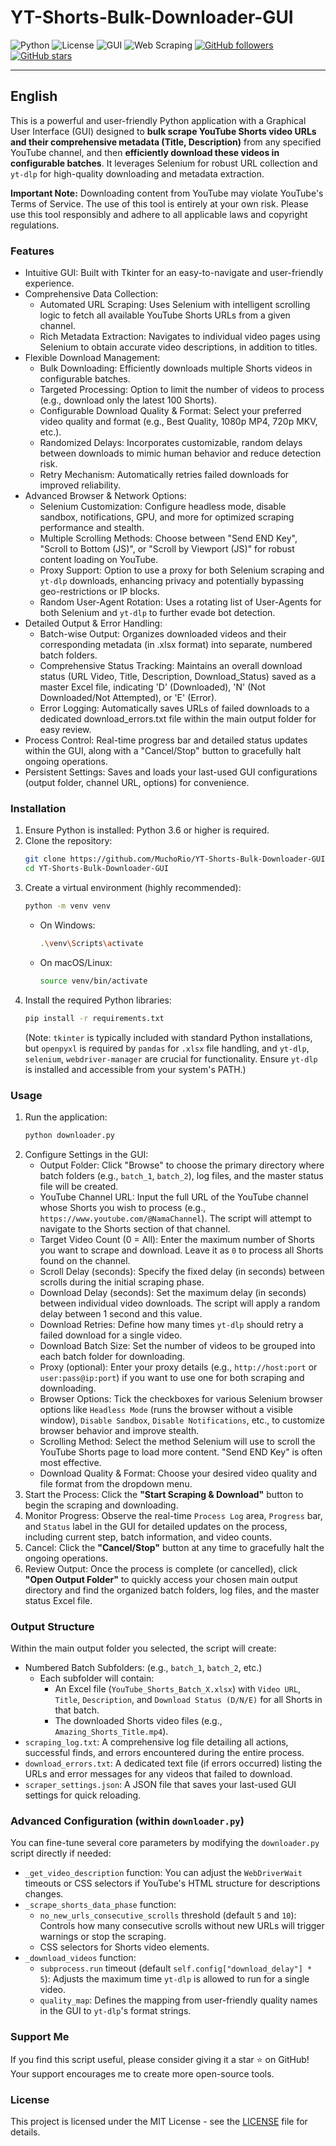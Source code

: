 # YT-Shorts-Bulk-Downloader-GUI

![Python](https://img.shields.io/badge/Python-3776AB?style=for-the-badge&logo=python&logoColor=white)
![License](https://img.shields.io/badge/License-MIT-yellow.svg)
![GUI](https://img.shields.io/badge/GUI-Tkinter-blue?style=for-the-badge)
![Web Scraping](https://img.shields.io/badge/Web%20Scraping-Selenium-green?style=for-the-badge&logo=selenium)
[![GitHub followers](https://img.shields.io/github/followers/MuchoRio?style=social)](https://github.com/MuchoRio)
[![GitHub stars](https://img.shields.io/github/stars/MuchoRio/YT-Shorts-Bulk-Downloader-GUI?style=social)](https://github.com/MuchoRio/YT-Shorts-Bulk-Downloader-GUI)

---

## English

This is a powerful and user-friendly Python application with a Graphical User Interface (GUI) designed to **bulk scrape YouTube Shorts video URLs and their comprehensive metadata (Title, Description)** from any specified YouTube channel, and then **efficiently download these videos in configurable batches**. It leverages Selenium for robust URL collection and `yt-dlp` for high-quality downloading and metadata extraction.

**Important Note:** Downloading content from YouTube may violate YouTube's Terms of Service. The use of this tool is entirely at your own risk. Please use this tool responsibly and adhere to all applicable laws and copyright regulations.

### Features

* Intuitive GUI: Built with Tkinter for an easy-to-navigate and user-friendly experience.
* Comprehensive Data Collection:
    * Automated URL Scraping: Uses Selenium with intelligent scrolling logic to fetch all available YouTube Shorts URLs from a given channel.
    * Rich Metadata Extraction: Navigates to individual video pages using Selenium to obtain accurate video descriptions, in addition to titles.
* Flexible Download Management:
    * Bulk Downloading: Efficiently downloads multiple Shorts videos in configurable batches.
    * Targeted Processing: Option to limit the number of videos to process (e.g., download only the latest 100 Shorts).
    * Configurable Download Quality & Format: Select your preferred video quality and format (e.g., Best Quality, 1080p MP4, 720p MKV, etc.).
    * Randomized Delays: Incorporates customizable, random delays between downloads to mimic human behavior and reduce detection risk.
    * Retry Mechanism: Automatically retries failed downloads for improved reliability.
* Advanced Browser & Network Options:
    * Selenium Customization: Configure headless mode, disable sandbox, notifications, GPU, and more for optimized scraping performance and stealth.
    * Multiple Scrolling Methods: Choose between "Send END Key", "Scroll to Bottom (JS)", or "Scroll by Viewport (JS)" for robust content loading on YouTube.
    * Proxy Support: Option to use a proxy for both Selenium scraping and `yt-dlp` downloads, enhancing privacy and potentially bypassing geo-restrictions or IP blocks.
    * Random User-Agent Rotation: Uses a rotating list of User-Agents for both Selenium and `yt-dlp` to further evade bot detection.
* Detailed Output & Error Handling:
    * Batch-wise Output: Organizes downloaded videos and their corresponding metadata (in .xlsx format) into separate, numbered batch folders.
    * Comprehensive Status Tracking: Maintains an overall download status (URL Video, Title, Description, Download_Status) saved as a master Excel file, indicating 'D' (Downloaded), 'N' (Not Downloaded/Not Attempted), or 'E' (Error).
    * Error Logging: Automatically saves URLs of failed downloads to a dedicated download_errors.txt file within the main output folder for easy review.
* Process Control: Real-time progress bar and detailed status updates within the GUI, along with a "Cancel/Stop" button to gracefully halt ongoing operations.
* Persistent Settings: Saves and loads your last-used GUI configurations (output folder, channel URL, options) for convenience.

### Installation

1.  Ensure Python is installed: Python 3.6 or higher is required.
2.  Clone the repository:
    ```bash
    git clone https://github.com/MuchoRio/YT-Shorts-Bulk-Downloader-GUI.git
    cd YT-Shorts-Bulk-Downloader-GUI
    ```
3.  Create a virtual environment (highly recommended):
    ```bash
    python -m venv venv
    ```
    * On Windows:
        ```bash
        .\venv\Scripts\activate
        ```
    * On macOS/Linux:
        ```bash
        source venv/bin/activate
        ```
4.  Install the required Python libraries:
    ```bash
    pip install -r requirements.txt
    ```
    (Note: `tkinter` is typically included with standard Python installations, but `openpyxl` is required by `pandas` for `.xlsx` file handling, and `yt-dlp`, `selenium`, `webdriver-manager` are crucial for functionality. Ensure `yt-dlp` is installed and accessible from your system's PATH.)

### Usage

1.  Run the application:
    ```bash
    python downloader.py
    ```
2.  Configure Settings in the GUI:
    * Output Folder: Click "Browse" to choose the primary directory where batch folders (e.g., `batch_1`, `batch_2`), log files, and the master status file will be created.
    * YouTube Channel URL: Input the full URL of the YouTube channel whose Shorts you wish to process (e.g., `https://www.youtube.com/@NamaChannel`). The script will attempt to navigate to the Shorts section of that channel.
    * Target Video Count (0 = All): Enter the maximum number of Shorts you want to scrape and download. Leave it as `0` to process all Shorts found on the channel.
    * Scroll Delay (seconds): Specify the fixed delay (in seconds) between scrolls during the initial scraping phase.
    * Download Delay (seconds): Set the maximum delay (in seconds) between individual video downloads. The script will apply a random delay between 1 second and this value.
    * Download Retries: Define how many times `yt-dlp` should retry a failed download for a single video.
    * Download Batch Size: Set the number of videos to be grouped into each batch folder for downloading.
    * Proxy (optional): Enter your proxy details (e.g., `http://host:port` or `user:pass@ip:port`) if you want to use one for both scraping and downloading.
    * Browser Options: Tick the checkboxes for various Selenium browser options like `Headless Mode` (runs the browser without a visible window), `Disable Sandbox`, `Disable Notifications`, etc., to customize browser behavior and improve stealth.
    * Scrolling Method: Select the method Selenium will use to scroll the YouTube Shorts page to load more content. "Send END Key" is often most effective.
    * Download Quality & Format: Choose your desired video quality and file format from the dropdown menu.
3.  Start the Process: Click the **"Start Scraping & Download"** button to begin the scraping and downloading.
4.  Monitor Progress: Observe the real-time `Process Log` area, `Progress` bar, and `Status` label in the GUI for detailed updates on the process, including current step, batch information, and video counts.
5.  Cancel: Click the **"Cancel/Stop"** button at any time to gracefully halt the ongoing operations.
6.  Review Output: Once the process is complete (or cancelled), click **"Open Output Folder"** to quickly access your chosen main output directory and find the organized batch folders, log files, and the master status Excel file.

### Output Structure

Within the main output folder you selected, the script will create:

* Numbered Batch Subfolders: (e.g., `batch_1`, `batch_2`, etc.)
    * Each subfolder will contain:
        * An Excel file (`YouTube_Shorts_Batch_X.xlsx`) with `Video URL`, `Title`, `Description`, and `Download Status (D/N/E)` for all Shorts in that batch.
        * The downloaded Shorts video files (e.g., `Amazing_Shorts_Title.mp4`).
* `scraping_log.txt`: A comprehensive log file detailing all actions, successful finds, and errors encountered during the entire process.
* `download_errors.txt`: A dedicated text file (if errors occurred) listing the URLs and error messages for any videos that failed to download.
* `scraper_settings.json`: A JSON file that saves your last-used GUI settings for quick reloading.

### Advanced Configuration (within `downloader.py`)

You can fine-tune several core parameters by modifying the `downloader.py` script directly if needed:

* `_get_video_description` function: You can adjust the `WebDriverWait` timeouts or CSS selectors if YouTube's HTML structure for descriptions changes.
* `_scrape_shorts_data_phase` function:
    * `no_new_urls_consecutive_scrolls` threshold (default `5` and `10`): Controls how many consecutive scrolls without new URLs will trigger warnings or stop the scraping.
    * CSS selectors for Shorts video elements.
* `_download_videos` function:
    * `subprocess.run` timeout (default `self.config["download_delay"] * 5`): Adjusts the maximum time `yt-dlp` is allowed to run for a single video.
    * `quality_map`: Defines the mapping from user-friendly quality names in the GUI to `yt-dlp`'s format strings.

### Support Me

If you find this script useful, please consider giving it a star ⭐️ on GitHub! Your support encourages me to create more open-source tools.

### License

This project is licensed under the MIT License - see the [LICENSE](LICENSE) file for details.
